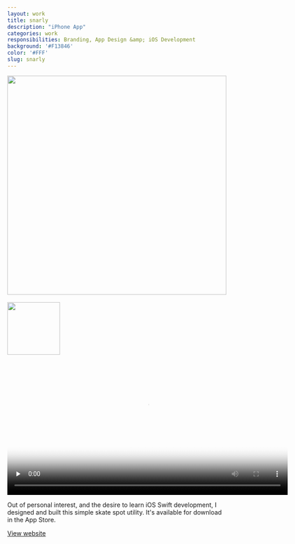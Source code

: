 ```yaml
---
layout: work
title: snarly
description: "iPhone App"
categories: work
responsibilities: Branding, App Design &amp; iOS Development
background: '#F13846'
color: '#FFF'
slug: snarly
---
```


<div class="IntroImg">
  <img src="{{ site.root }}/work/snarly/sketches.jpg" style="width: 500px" />
  <br/><br/>
</div>

<div class="IntroImg">
  <img src="{{ site.root }}/work/snarly/logo.png" style="width: 120px" />
</div>

<div class="video_container iphone">
  <video id="snarly" title="snarly"
    preload="none" width="640" height="320" poster="{{ site.root }}/work/snarly/snarlypreview3.png" data-setup="{}">
    <source src="{{ site.root }}/work/snarly/snarlypreview3.mp4" type='video/mp4'>
  </video>
</div>

Out of personal interest, and the desire to learn iOS Swift development, I designed and built this simple skate spot utility. It's available for download in the App Store.

<a href="http://getsnarly.com" class="button" rel="external">View website</a>
